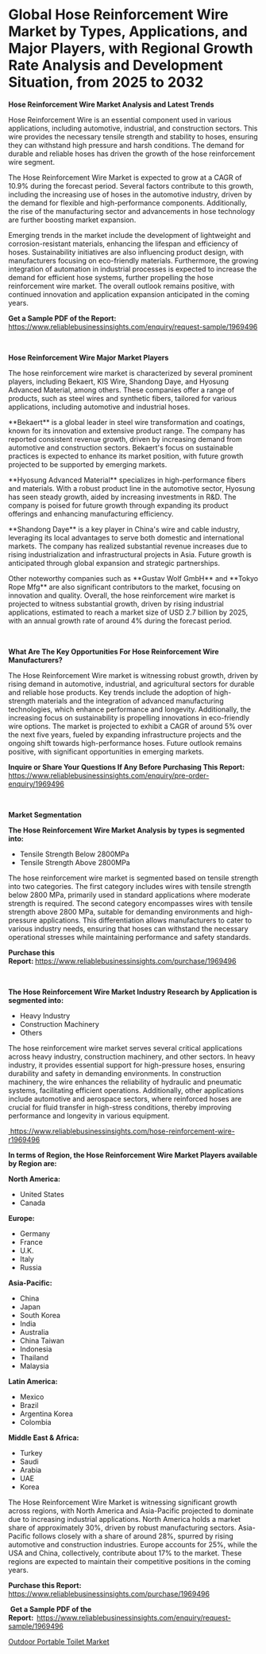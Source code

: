 <p><h1>Global Hose Reinforcement Wire Market by Types, Applications, and Major Players, with Regional Growth Rate Analysis and Development Situation, from 2025 to 2032</h1></p><p><strong>Hose Reinforcement Wire Market Analysis and Latest Trends</strong></p>
<p><p>Hose Reinforcement Wire is an essential component used in various applications, including automotive, industrial, and construction sectors. This wire provides the necessary tensile strength and stability to hoses, ensuring they can withstand high pressure and harsh conditions. The demand for durable and reliable hoses has driven the growth of the hose reinforcement wire segment.</p><p>The Hose Reinforcement Wire Market is expected to grow at a CAGR of 10.9% during the forecast period. Several factors contribute to this growth, including the increasing use of hoses in the automotive industry, driven by the demand for flexible and high-performance components. Additionally, the rise of the manufacturing sector and advancements in hose technology are further boosting market expansion.</p><p>Emerging trends in the market include the development of lightweight and corrosion-resistant materials, enhancing the lifespan and efficiency of hoses. Sustainability initiatives are also influencing product design, with manufacturers focusing on eco-friendly materials. Furthermore, the growing integration of automation in industrial processes is expected to increase the demand for efficient hose systems, further propelling the hose reinforcement wire market. The overall outlook remains positive, with continued innovation and application expansion anticipated in the coming years.</p></p>
<p><strong>Get a Sample PDF of the Report:&nbsp;</strong> <a href="https://www.reliablebusinessinsights.com/enquiry/request-sample/1969496?utm_campaign=2214&utm_medium=2&utm_source=Github&utm_content=ia&utm_term=08022025&utm_id=hose-reinforcement-wire">https://www.reliablebusinessinsights.com/enquiry/request-sample/1969496</a></p>
<p>&nbsp;</p>
<p><strong>Hose Reinforcement Wire Major Market Players</strong></p>
<p><p>The hose reinforcement wire market is characterized by several prominent players, including Bekaert, KIS Wire, Shandong Daye, and Hyosung Advanced Material, among others. These companies offer a range of products, such as steel wires and synthetic fibers, tailored for various applications, including automotive and industrial hoses.</p><p>**Bekaert** is a global leader in steel wire transformation and coatings, known for its innovation and extensive product range. The company has reported consistent revenue growth, driven by increasing demand from automotive and construction sectors. Bekaert's focus on sustainable practices is expected to enhance its market position, with future growth projected to be supported by emerging markets.</p><p>**Hyosung Advanced Material** specializes in high-performance fibers and materials. With a robust product line in the automotive sector, Hyosung has seen steady growth, aided by increasing investments in R&D. The company is poised for future growth through expanding its product offerings and enhancing manufacturing efficiency.</p><p>**Shandong Daye** is a key player in China's wire and cable industry, leveraging its local advantages to serve both domestic and international markets. The company has realized substantial revenue increases due to rising industrialization and infrastructural projects in Asia. Future growth is anticipated through global expansion and strategic partnerships.</p><p>Other noteworthy companies such as **Gustav Wolf GmbH** and **Tokyo Rope Mfg** are also significant contributors to the market, focusing on innovation and quality. Overall, the hose reinforcement wire market is projected to witness substantial growth, driven by rising industrial applications, estimated to reach a market size of USD 2.7 billion by 2025, with an annual growth rate of around 4% during the forecast period.</p></p>
<p>&nbsp;</p>
<p><strong>What Are The Key Opportunities For Hose Reinforcement Wire Manufacturers?</strong></p>
<p><p>The Hose Reinforcement Wire market is witnessing robust growth, driven by rising demand in automotive, industrial, and agricultural sectors for durable and reliable hose products. Key trends include the adoption of high-strength materials and the integration of advanced manufacturing technologies, which enhance performance and longevity. Additionally, the increasing focus on sustainability is propelling innovations in eco-friendly wire options. The market is projected to exhibit a CAGR of around 5% over the next five years, fueled by expanding infrastructure projects and the ongoing shift towards high-performance hoses. Future outlook remains positive, with significant opportunities in emerging markets.</p></p>
<p><strong>Inquire or Share Your Questions If Any Before Purchasing This Report:</strong> <a href="https://www.reliablebusinessinsights.com/enquiry/pre-order-enquiry/1969496?utm_campaign=2214&utm_medium=2&utm_source=Github&utm_content=ia&utm_term=08022025&utm_id=hose-reinforcement-wire">https://www.reliablebusinessinsights.com/enquiry/pre-order-enquiry/1969496</a></p>
<p>&nbsp;</p>
<p><strong>Market Segmentation</strong></p>
<p><strong>The Hose Reinforcement Wire Market Analysis by types is segmented into:</strong></p>
<p><ul><li>Tensile Strength Below 2800MPa</li><li>Tensile Strength Above 2800MPa</li></ul></p>
<p><p>The hose reinforcement wire market is segmented based on tensile strength into two categories. The first category includes wires with tensile strength below 2800 MPa, primarily used in standard applications where moderate strength is required. The second category encompasses wires with tensile strength above 2800 MPa, suitable for demanding environments and high-pressure applications. This differentiation allows manufacturers to cater to various industry needs, ensuring that hoses can withstand the necessary operational stresses while maintaining performance and safety standards.</p></p>
<p><strong>Purchase this Report:&nbsp;</strong><a href="https://www.reliablebusinessinsights.com/purchase/1969496?utm_campaign=2214&utm_medium=2&utm_source=Github&utm_content=ia&utm_term=08022025&utm_id=hose-reinforcement-wire">https://www.reliablebusinessinsights.com/purchase/1969496</a></p>
<p>&nbsp;</p>
<p><strong>The Hose Reinforcement Wire Market Industry Research by Application is segmented into:</strong></p>
<p><ul><li>Heavy Industry</li><li>Construction Machinery</li><li>Others</li></ul></p>
<p><p>The hose reinforcement wire market serves several critical applications across heavy industry, construction machinery, and other sectors. In heavy industry, it provides essential support for high-pressure hoses, ensuring durability and safety in demanding environments. In construction machinery, the wire enhances the reliability of hydraulic and pneumatic systems, facilitating efficient operations. Additionally, other applications include automotive and aerospace sectors, where reinforced hoses are crucial for fluid transfer in high-stress conditions, thereby improving performance and longevity in various equipment.</p></p>
<p><a href="https://www.reliablebusinessinsights.com/hose-reinforcement-wire-r1969496?utm_campaign=2214&utm_medium=2&utm_source=Github&utm_content=ia&utm_term=08022025&utm_id=hose-reinforcement-wire">&nbsp;https://www.reliablebusinessinsights.com/hose-reinforcement-wire-r1969496</a></p>
<p><strong>In terms of Region, the Hose Reinforcement Wire Market Players available by Region are:</strong></p>
<p>
    <p> <strong> North America: </strong>
        <ul>
            <li>United States</li>
            <li>Canada</li>
        </ul>
        </p> 
    <p> <strong> Europe: </strong>
        <ul>
            <li>Germany</li>
            <li>France</li>
            <li>U.K.</li>
            <li>Italy</li>
            <li>Russia</li>
        </ul>
        </p> 
    <p> <strong> Asia-Pacific: </strong>
        <ul>
            <li>China</li>
            <li>Japan</li>
            <li>South Korea</li>
            <li>India</li>
            <li>Australia</li>
            <li>China Taiwan</li>
            <li>Indonesia</li>
            <li>Thailand</li>
            <li>Malaysia</li>
        </ul>
        </p> 
    <p> <strong> Latin America: </strong>
        <ul>
            <li>Mexico</li>
            <li>Brazil</li>
            <li>Argentina Korea</li>
            <li>Colombia</li>
        </ul>
        </p> 
    <p> <strong> Middle East & Africa: </strong>
        <ul>
            <li>Turkey</li>
            <li>Saudi</li>
            <li>Arabia</li>
            <li>UAE</li>
            <li>Korea</li>
        </ul>
    </p>
    </p>
<p><p>The Hose Reinforcement Wire Market is witnessing significant growth across regions, with North America and Asia-Pacific projected to dominate due to increasing industrial applications. North America holds a market share of approximately 30%, driven by robust manufacturing sectors. Asia-Pacific follows closely with a share of around 28%, spurred by rising automotive and construction industries. Europe accounts for 25%, while the USA and China, collectively, contribute about 17% to the market. These regions are expected to maintain their competitive positions in the coming years.</p></p>
<p><strong>Purchase this Report: </strong><a href="https://www.reliablebusinessinsights.com/purchase/1969496?utm_campaign=2214&utm_medium=2&utm_source=Github&utm_content=ia&utm_term=08022025&utm_id=hose-reinforcement-wire">https://www.reliablebusinessinsights.com/purchase/1969496</a></p>
<p>&nbsp;<strong>Get a Sample PDF of the Report:&nbsp;&nbsp;</strong><a href="https://www.reliablebusinessinsights.com/enquiry/request-sample/1969496?utm_campaign=2214&utm_medium=2&utm_source=Github&utm_content=ia&utm_term=08022025&utm_id=hose-reinforcement-wire">https://www.reliablebusinessinsights.com/enquiry/request-sample/1969496</a></p>
<p><strong></strong></p>
<p><p><a href="https://github.com/comasnickie/Market-Research-Report-List-1/blob/main/outdoor-portable-toilet-market.md?utm_campaign=2214&utm_medium=2&utm_source=Github&utm_content=ia&utm_term=08022025&utm_id=hose-reinforcement-wire">Outdoor Portable Toilet Market</a></p></p>